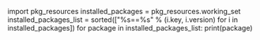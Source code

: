 import pkg_resources
installed_packages = pkg_resources.working_set
installed_packages_list = sorted(["%s==%s" % (i.key, i.version) for i in installed_packages])
for package in installed_packages_list:
    print(package)
